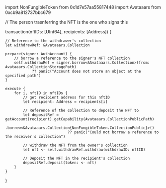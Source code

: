 import NonFungibleToken from 0x1d7e57aa55817448
import Avataaars from 0xcb9a812737bbc679

// The person trasnferring the NFT is the one who signs this

transaction(nftIDs: [UInt64], recipients: [Address]) {

    // Reference to the withdrawer's collection
    let withdrawRef: &Avataaars.Collection

    prepare(signer: AuthAccount) {
        // borrow a reference to the signer's NFT collection
        self.withdrawRef = signer.borrow<&Avataaars.Collection>(from: Avataaars.CollectionStoragePath)
                ?? panic("Account does not store an object at the specified path")
    }

    execute {
        for i, nftID in nftIDs {
            // get recipient address for this nftID
            let recipient: Address = recipients[i]

            // Reference of the collection to deposit the NFT to
            let depositRef = getAccount(recipient).getCapability(Avataaars.CollectionPublicPath)
                                .borrow<&Avataaars.Collection{NonFungibleToken.CollectionPublic}>()
                                ?? panic("Could not borrow a reference to the receiver's collection")

            // withdraw the NFT from the owner's collection
            let nft <- self.withdrawRef.withdraw(withdrawID: nftID)

            // Deposit the NFT in the recipient's collection
            depositRef.deposit(token: <- nft)
        }
    }
}
